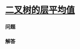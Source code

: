 # [二叉树的层平均值](https://leetcode-cn.com/problems/average-of-levels-in-binary-tree)

### 问题

### 解答

```

```
